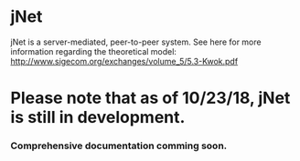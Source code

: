 # jNet

jNet is a server-mediated, peer-to-peer system. See here for more information regarding the theoretical model: http://www.sigecom.org/exchanges/volume_5/5.3-Kwok.pdf

# Please note that as of 10/23/18, jNet is still in development.

### Comprehensive documentation comming soon.
